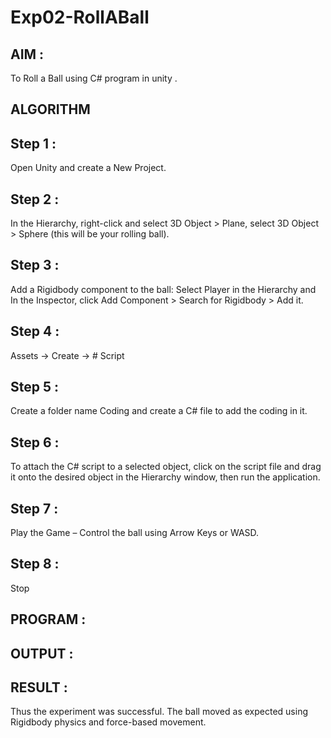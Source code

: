 # Exp02-RollABall
## AIM :
 To Roll a Ball using C# program in unity .
## ALGORITHM 
## Step 1 :
Open Unity and create a New Project.

## Step 2 :
In the Hierarchy, right-click and select 3D Object > Plane, select 3D Object > Sphere (this will be your rolling ball).

## Step 3 :
Add a Rigidbody component to the ball:
Select Player in the Hierarchy and In the Inspector, click Add Component > Search for Rigidbody > Add it.

## Step 4 :
Assets -> Create -> # Script 

## Step 5 :
Create a folder name Coding and create a C# file to add the coding in it.

## Step 6 :
To attach the C# script to a selected object, click on the script file and drag it onto the desired object in the Hierarchy window, then run the application.

## Step 7 :
Play the Game – Control the ball using Arrow Keys or WASD.

## Step 8 :
Stop

## PROGRAM :

## OUTPUT :

## RESULT :
Thus the experiment was successful. The ball moved as expected using Rigidbody physics and force-based movement.
